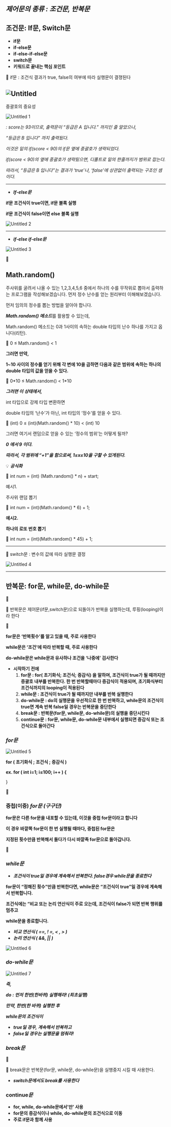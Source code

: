 ## *제어문의 종류 : 조건문, 반복문*


## 조건문: If문, Switch문

- **if문**
- **if-else문**
- **if-else-if-else문**
- **switch문**
- **키워드로 끝내는 핵심 포인트**
    

<aside>
📖 if문 : 조건식 결과가 true, false의 여부에 따라 실행문이 결졍된다

</aside>

![Untitled](https://user-images.githubusercontent.com/80089860/155888636-ef1ac3ba-9e72-47f6-a385-7c12332c7874.png)
<br>
---
중괄호의 중요성
<br>

![Untitled 1](https://user-images.githubusercontent.com/80089860/155888691-576ca621-096b-4267-8758-025d535733c3.png)

*: score는 93이므로, 출력문이 “등급은 A 입니다.” 까지인 줄 알았으나,*

 *“등급은 B 입니다” 까지 출력됬다.*

 *이것은 밑의 if(score < 90)의 if문 옆에 중괄호가 생략되었다.*

 *if(score < 90)의 옆에 중괄호가 생략됬으면, 디폴트로 밑의 한줄까지가 범위로 잡는다.*

 

 *따라서,   “등급은 B 입니다”는 결과가 ‘true’나, ‘false’에 상관없이 출력되는 구조인 셈이다.*


---

- ***If-else문***

**if문 조건식이 true이면, if문 블록 실행**

**if문 조건식이 false이면 else 블록 실행**

![Untitled 2](https://user-images.githubusercontent.com/80089860/155889467-ebf1bffc-0475-4a09-961b-df702b7e8aed.png)

---

- ***if-else if-else문***

![Untitled 3](https://user-images.githubusercontent.com/80089860/155889480-86b5b4b1-ca04-4ed5-82d1-b52e1aad7f43.png)

📌

## Math.random()

주사위를 굴려서 나올 수 있는 1,2,3,4,5,6 중에서 하나의 수를 무작위로 뽑아서 출력하는 프로그램을 작성해보겠습니다. 먼저 정수 난수를 얻는 원리부터 이해해보겠습니다.

먼저 임의의 정수를 뽑는 방법을 알아야 합니다. 

***Math.random() 메소드***를 활용할 수 있는데,

Math.random() 메소드는 0과 1사이의 속하는 double 타입의 난수 하나를 가지고 옵니다(리턴).

<aside>
📖 0 ≤ Math.random() < 1

</aside>

**그러면 만약,**

**1~10 사이의 정수를 얻기 위해 각 변에 10을 곱하면 다음과 같은 범위에 속하는 하나의 double 타입의 값을 얻을 수 있다.**

<aside>
📖 0*10 ≤ Math.random() < 1*10
                               
</aside>

***그러면 이 상태에서,***

int 타입으로 강제 타입 변환하면

double 타입의 ‘난수’가 아닌, int 타입의 ‘정수’를 얻을 수 있다.

<aside>
📖 (int) 0 ≤ (int)(Math.random() * 10) < (int) 10

</aside>

그러면 여기서 랜덤으로 얻을 수 있는 ‘정수의 범위’는 어떻게 될까?

***0 에서 9 이다.***

***따라서, 각 범위에 “+1”을 함으로써, 1≤x≤10을 구할 수 있게된다.***

💡 ***공식화***

<aside>
📖 int num = (int) (Math.random() * n) + start;

</aside>

예시1.

주사위 랜덤 뽑기

<aside>
📖 int num = (int)(Math.random() * 6) + 1;

</aside>


**예시2.**

**하나의 로또 번호 뽑기**

<aside>
📖 int num = (int)(Math.random() * 45) + 1;

</aside>

---

<aside>
📖 switch문 : 변수의 값에 따라 실행문 결정

</aside>

![Untitled 4](https://user-images.githubusercontent.com/80089860/155889556-17e8fcb8-4753-4731-a31f-78bde0f4fdd8.png)

---

## 반복문: for문, while문, do-while문

📌

<aside>
📖 반복문은 제어문(if문,switch문)으로 되돌아가 반복을 실행하는데, 루핑(looping)이라 한다

</aside>

📌

**for문은 ‘반복횟수’를 알고 있을 때, 주로 사용한다**

**while문은 ‘조건’에 따라 반복할 때, 주로 사용한다**

**do-while문은 while문과 유사하나 조건을 ‘나중에’ 검사한다**

- **시작하기 전에**
    1. **for문 : for( 초기화식; 조건식; 증감식) 을 말하며, 조건식이 true가 될 때까지만 증괄호 내부를 반복한다. 한 번 반복할때마다 증감식이 적용되며, 초기화식부터 조건식까지의 looping이 적용된다**
    2. **while문 : 조건식이 true가 될 때까지만 내부를 반복 실행한다**
    3. **do-while문 : do의 실행문을 우선적으로 한 번 반복하고, while문의 조건식이 true면 계속 반복 false일 경우는 반복문을 중단한다**
    4. **break문 : 반복문(for문, while문, do-while문)의 실행을 중단시킨다**
    5. **continue문 : for문, while문, do-while문 내부에서 실행되면 증감식 또는 조건식으로 돌아간다**

### *for문*
  
![Untitled 5](https://user-images.githubusercontent.com/80089860/155889564-87b5dcb2-5284-400d-8c88-6d8bee7cd3a0.png)


**for ( 초기화식 ; 조건식 ; 증감식 )**

**ex. for ( int i=1; i≤100; i++ ) {**

}

📌

### 중첩(이중) *for문 (구구단)*

**for문은 다른 for문을 내포할 수 있는데, 이것을 중첩 for문이라고 합니다**

**이 경우 바깥쪽 for문이 한 번 실행될 때마다, 중첩된 for문은**

**지정된 횟수만큼 반복해서 돌다가 다시 바깥족 for문으로 돌아갑니다.**

📌

### ***while문***

- ***조건식이 true일 경우에 계속해서 반복한다. false경우 while문을 종료한다***

**for문이 “정해진 횟수”만큼 반복한다면, while문은 “조건식이 true”일 경우에 계속해서 반복합니다.**

**조건식에는 “비교 또는 논리 연산식이 주로 오는데, 조건식이 false가 되면 반복 행위를 멈추고**

**while문을 종료합니다.**

- ***비교 연산식 ( ==, ! =, < , > )***
- ***논리 연산식 (  &&, || )***
  
![Untitled 6](https://user-images.githubusercontent.com/80089860/155889572-665344b9-0ab4-4a1f-98ba-1bf3f0a9858e.png)

### *do-**while문***

  
![Untitled 7](https://user-images.githubusercontent.com/80089860/155889577-3c685479-784d-4c35-bb96-fbb5970d77e5.png)


***즉,***

***do : 먼저 한번(한바퀴) 실행해라! (최초실행)***

***만약, 한번(한 바퀴) 실행한 후***

 ***while문의 조건식이*** 

- ***true일 경우, 계속해서 반복하고***
- ***false일 경우는 실행문을 멈춰라!***

### *break**문***

📌

<aside>
📖 break문은 반복문(for문, while문, do-while문)을 실행중지 시킬 때 사용한다.

</aside>

- ***switch문에서도 break를 사용한다***

### continue***문***

- **for, while, do-while문에서’만’ 사용**
- **for문의 증감식이나 while, do-while문의 조건식으로 이동**
- **주로 if문과 함께 사용**
